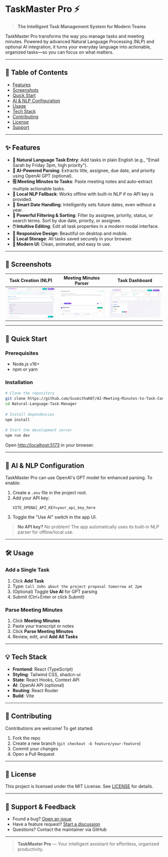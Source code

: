 # TaskMaster Pro ⚡

> **The Intelligent Task Management System for Modern Teams**

TaskMaster Pro transforms the way you manage tasks and meeting minutes. Powered by advanced Natural Language Processing (NLP) and optional AI integration, it turns your everyday language into actionable, organized tasks—so you can focus on what matters.

---

## 📑 Table of Contents
- [Features](#features)
- [Screenshots](#screenshots)
- [Quick Start](#quick-start)
- [AI & NLP Configuration](#ai--nlp-configuration)
- [Usage](#usage)
- [Tech Stack](#tech-stack)
- [Contributing](#contributing)
- [License](#license)
- [Support](#support)

---

## ✨ Features
- **📝 Natural Language Task Entry**: Add tasks in plain English (e.g., "Email Sarah by Friday 3pm, high priority").
- **🤖 AI-Powered Parsing**: Extracts title, assignee, due date, and priority using OpenAI GPT (optional).
- **🗒️ Meeting Minutes to Tasks**: Paste meeting notes and auto-extract multiple actionable tasks.
- **🧠 Local NLP Fallback**: Works offline with built-in NLP if no API key is provided.
- **📅 Smart Date Handling**: Intelligently sets future dates, even without a year.
- **🔎 Powerful Filtering & Sorting**: Filter by assignee, priority, status, or search terms. Sort by due date, priority, or assignee.
- **🖱️ Intuitive Editing**: Edit all task properties in a modern modal interface.
- **📱 Responsive Design**: Beautiful on desktop and mobile.
- **💾 Local Storage**: All tasks saved securely in your browser.
- **🎨 Modern UI**: Clean, animated, and easy to use.

---

## 📸 Screenshots

| Task Creation (NLP) | Meeting Minutes Parser | Task Dashboard |
|:-------------------:|:---------------------:|:--------------:|
| ![](./screenshots/task1.png) | ![](./screenshots/task2.png) | ![](./screenshots/task3.jpg) |

---

## 🚀 Quick Start

### Prerequisites
- Node.js v16+
- npm or yarn

### Installation
```bash
# Clone the repository
git clone https://github.com/SusmithaK07/AI-Meeting-Minutes-to-Task-Converter.git
cd Natural-Language-Task-Manager

# Install dependencies
npm install

# Start the development server
npm run dev
```

Open [http://localhost:5173](http://localhost:5173) in your browser.

---

## 🔑 AI & NLP Configuration

TaskMaster Pro can use OpenAI's GPT model for enhanced parsing. To enable:

1. Create a `.env` file in the project root.
2. Add your API key:
   ```env
   VITE_OPENAI_API_KEY=your_api_key_here
   ```
3. Toggle the "Use AI" switch in the app UI.

> **No API key?** No problem! The app automatically uses its built-in NLP parser for offline/local use.

---

## 🛠️ Usage

### Add a Single Task
1. Click **Add Task**
2. Type: `Call John about the project proposal tomorrow at 2pm`
3. (Optional) Toggle **Use AI** for GPT parsing
4. Submit (Ctrl+Enter or click Submit)

### Parse Meeting Minutes
1. Click **Meeting Minutes**
2. Paste your transcript or notes
3. Click **Parse Meeting Minutes**
4. Review, edit, and **Add All Tasks**

---

## 💡 Tech Stack
- **Frontend**: React (TypeScript)
- **Styling**: Tailwind CSS, shadcn-ui
- **State**: React Hooks, Context API
- **AI**: OpenAI API (optional)
- **Routing**: React Router
- **Build**: Vite

---

## 🤝 Contributing

Contributions are welcome! To get started:
1. Fork the repo
2. Create a new branch (`git checkout -b feature/your-feature`)
3. Commit your changes
4. Open a Pull Request

---

## 📄 License

This project is licensed under the MIT License. See [LICENSE](LICENSE) for details.

---

## 💬 Support & Feedback

- Found a bug? [Open an issue](https://github.com/SusmithaK07/AI-Meeting-Minutes-to-Task-Converter/issues)
- Have a feature request? [Start a discussion](https://github.com/SusmithaK07/AI-Meeting-Minutes-to-Task-Converter/discussions)
- Questions? Contact the maintainer via GitHub

---

> **TaskMaster Pro** — Your intelligent assistant for effortless, organized productivity.


